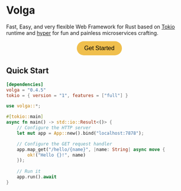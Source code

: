 # Volga

Fast, Easy, and very flexible Web Framework for Rust based on [Tokio](https://tokio.rs/) runtime and [hyper](https://hyper.rs/) for fun and painless microservices crafting.



<div align="center">

<a href="https://romanemreis.github.io/volga-docs/getting-started/quick-start.html" style="display: inline-block; padding: 10px 20px; background-color: #f0bf4d; color: #000; text-decoration: none; border-radius: 25px; font-family: Arial, sans-serif; font-size: 16px; text-align: center;">
  Get Started
</a>

</div>


## Quick Start

```toml
[dependencies]
volga = "0.4.5"
tokio = { version = "1", features = ["full"] }
```
```rust
use volga::*;

#[tokio::main]
async fn main() -> std::io::Result<()> {
    // Configure the HTTP server
    let mut app = App::new().bind("localhost:7878");

    // Configure the GET request handler
    app.map_get("/hello/{name}", |name: String| async move {
        ok!("Hello {}!", name)
    });
    
    // Run it
    app.run().await
}
```

